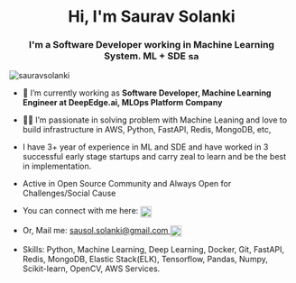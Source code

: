 <h1 align="center">Hi, I'm Saurav Solanki</h1>
<h3 align="center">I'm a Software Developer working in Machine Learning System. ML + SDE  <img src="https://www.countryflags.com/wp-content/uploads/india-flag-png-xl.png" alt="sauravsolankiLinkedIn" height="15" width="20" />
</h3>
<p align="left"> <img src="https://komarev.com/ghpvc/?username=sauravsolanki&label=Profile%20views&color=0e75b6&style=flat" alt="sauravsolanki" /> </p>

- 🔭 I’m currently working as **Software Developer, Machine Learning Engineer at DeepEdge.ai, MLOps Platform Company**

- 👨‍💻 I’m passionate in solving problem with Machine Leaning and love to build infrastructure in AWS, Python, FastAPI, Redis, MongoDB, etc,

- I have 3+ year of experience in ML and SDE and have worked in 3 successful early stage startups and carry zeal to learn and be the best in implementation.

- Active in Open Source Community and Always Open for Challenges/Social Cause

- You can connect with me here: <a href="https://www.linkedin.com/in/sauravsolanki/" target="blank"> <img align="center" src="https://i0.wp.com/www.sfdcamplified.com/wp-content/uploads/2019/04/linkedin-logo-copy.png?w=612&ssl=1" alt="sauravsolankiLinkedIn" height="20" width="20" /></a>

- Or, Mail me: sausol.solanki@gmail.com<a href="mailto:sausol.solanki@gmail.com"> <img align="center" src="https://upload.wikimedia.org/wikipedia/commons/7/7e/Gmail_icon_%282020%29.svg" height="20" width="20" alt="email" /></a>

- Skills: Python, Machine Learning, Deep Learning, Docker, Git, FastAPI, Redis, MongoDB, Elastic Stack(ELK),
Tensorflow, Pandas, Numpy, Scikit-learn, OpenCV, AWS Services.

</br></br>
